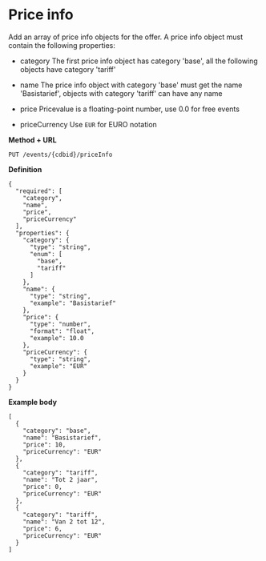 ---
---

# Price info

Add an array of price info objects for the offer. 
A price info object must contain the following properties:
- category
The first price info object has category 'base', all the following objects have category 'tariff'

- name
The price info object with category 'base' must get the name 'Basistarief', objects with category 'tariff' can have any name

- price
Pricevalue is a floating-point number, use 0.0 for free events

- priceCurrency
Use `EUR` for EURO notation

**Method + URL**

```
PUT /events/{cdbid}/priceInfo
```

**Definition**
```
{
  "required": [
    "category",
    "name",
    "price",
    "priceCurrency"
  ],
  "properties": {
    "category": {
      "type": "string",
      "enum": [
        "base",
        "tariff"
      ]
    },
    "name": {
      "type": "string",
      "example": "Basistarief"
    },
    "price": {
      "type": "number",
      "format": "float",
      "example": 10.0
    },
    "priceCurrency": {
      "type": "string",
      "example": "EUR"
    }
  }
}
```

**Example body**

```
[
  {
    "category": "base", 
    "name": "Basistarief", 
    "price": 10, 
    "priceCurrency": "EUR"
  }, 
  {
    "category": "tariff", 
    "name": "Tot 2 jaar", 
    "price": 0, 
    "priceCurrency": "EUR"
  }, 
  {
    "category": "tariff", 
    "name": "Van 2 tot 12", 
    "price": 6, 
    "priceCurrency": "EUR"
  }
]
```